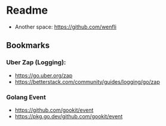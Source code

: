 # Readme
* Another space: https://github.com/wenfli

## Bookmarks
### Uber Zap (Logging):
* https://go.uber.org/zap
* https://betterstack.com/community/guides/logging/go/zap

### Golang Event
* https://github.com/gookit/event
* https://pkg.go.dev/github.com/gookit/event
